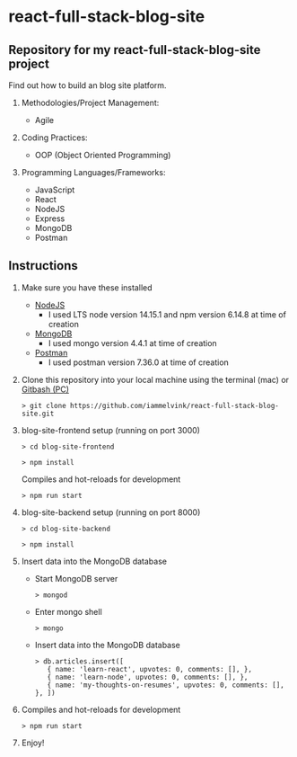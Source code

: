 # react-full-stack-blog-site

## Repository for my react-full-stack-blog-site project

Find out how to build an blog site platform. 

1. Methodologies/Project Management:

   - Agile

2. Coding Practices:

   - OOP (Object Oriented Programming)

3. Programming Languages/Frameworks:
   - JavaScript
   - React
   - NodeJS
   - Express
   - MongoDB
   - Postman


## Instructions

1. Make sure you have these installed

   - [NodeJS](https://nodejs.org/en/download/ "NodeJS")
      - I used LTS node version 14.15.1 and npm version 6.14.8 at time of creation
   - [MongoDB](https://www.mongodb.com/try/download/community "MongoDB")
      - I used mongo version 4.4.1 at time of creation
   - [Postman](https://www.postman.com/downloads/ "Postman")
      - I used postman version 7.36.0 at time of creation

2. Clone this repository into your local machine using the terminal (mac) or [Gitbash (PC)](https://git-scm.com/download/win "Gitbash (PC)")

   ```
   > git clone https://github.com/iammelvink/react-full-stack-blog-site.git
   ```

3. blog-site-frontend setup (running on port 3000)
   ```
   > cd blog-site-frontend
   ```

   ```
   > npm install
   ```

   Compiles and hot-reloads for development
   ```
   > npm run start
   ```

4. blog-site-backend setup (running on port 8000)
   ```
   > cd blog-site-backend
   ```

   ```
   > npm install
   ```

5. Insert data into the MongoDB database
   - Start MongoDB server
      ```
      > mongod
      ```

   - Enter mongo shell
      ```
      > mongo
      ```

   - Insert data into the MongoDB database
      ```
      > db.articles.insert([ 
         { name: 'learn-react', upvotes: 0, comments: [], }, 
         { name: 'learn-node', upvotes: 0, comments: [], }, 
         { name: 'my-thoughts-on-resumes', upvotes: 0, comments: [], }, ])
      ```

6. Compiles and hot-reloads for development
   ```
   > npm run start
   ```

7. Enjoy!


